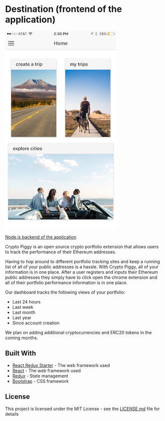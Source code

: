 # Destination (frontend of the application)

![screenshot](https://github.com/ith-harvey/destination-travel/blob/master/screenshot.jpeg)

[Node.js backend of the application](https://github.com/ith-harvey/cryptopiggy-backend)

Crypto Piggy is an open source crypto portfolio extension that allows users to track the performance of their Ethereum addresses.

Having to hop around to different portfolio tracking sites and keep a running list of all of your public addresses is a hassle. With Crypto Piggy, all of your information is in one place. After a user registers and inputs their Ethereum public addresses they simply have to click open the chrome extension and all of their portfolio performance information is in one place.

Our dashboard tracks the following views of your portfolio:
 - Last 24 hours
 - Last week
 - Last month
 - Last year
 - Since account creation

We plan on adding additional cryptocurrencies and ERC20 tokens in the coming months.

## Built With

* [React Redux Starter](https://github.com/davezuko/react-redux-starter-kit) - The web framework used
* [React](https://reactjs.org/) - The web framework used
* [Redux](https://redux.js.org/) - State management
* [Bootstrap](https://react-bootstrap.github.io/) - CSS framework

## License

This project is licensed under the MIT License - see the [LICENSE.md](LICENSE.md) file for details
